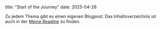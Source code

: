 title: "Start of the Journey"
date: 2025-04-26

Zu jedem Thema gibt es einen eigenen Blogpost. Das Inhaltsverzeichnis ist auch in der [Meine Readme](./readme.md) zu finden. 


